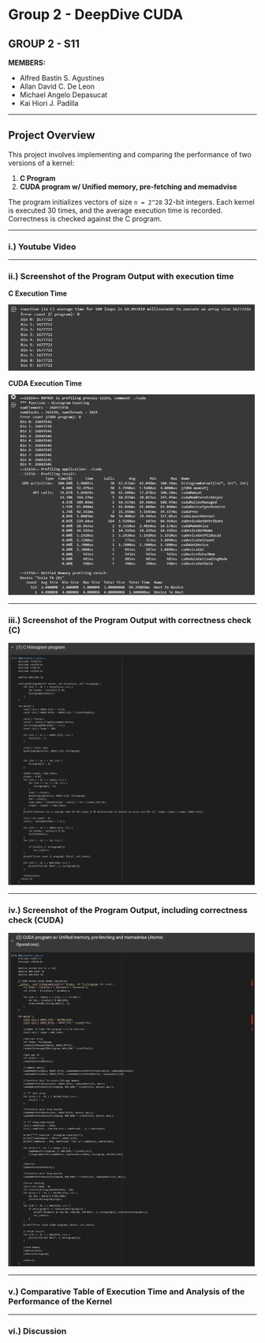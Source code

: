 # **Group 2 - DeepDive CUDA**
## **GROUP 2 - S11**

**MEMBERS:**

- Alfred Bastin S. Agustines
- Allan David C. De Leon
- Michael Angelo Depasucat
- Kai Hiori J. Padilla

---

## **Project Overview**
This project involves implementing and comparing the performance of two versions of a kernel:
1. **C Program**
2. **CUDA program w/ Unified memory, pre-fetching and memadvise**

The program initializes vectors of size `n = 2^28` 32-bit integers. Each kernel is executed 30 times, and the average execution time is recorded. Correctness is checked against the C program.

---
### **i.) Youtube Video**

---
### **ii.) Screenshot of the Program Output with execution time**
**C Execution Time**  

<img src="https://github.com/MichaelGelo/GRP2_DeepDive__CUDA/blob/ca17d500afcea7afbcf1ded3e9e5712282da7a95/exec_times/c_time.png" alt="image alt" width="500"/>

**CUDA Execution Time**  

<img src="https://github.com/MichaelGelo/GRP2_DeepDive__CUDA/blob/ca17d500afcea7afbcf1ded3e9e5712282da7a95/exec_times/cuda_time.png" alt="image alt" width="500"/>

---
### **iii.) Screenshot of the Program Output with correctness check (C)**

<img src="https://github.com/MichaelGelo/GRP2_DeepDive__CUDA/blob/9324767d17656cb57332c09564ae6e22a9b3edfb/exec_times/c_code.png" alt="image alt" width="500"/>

---
### **iv.) Screenshot of the Program Output, including correctness check (CUDA)**

<img src="https://github.com/MichaelGelo/GRP2_DeepDive__CUDA/blob/9324767d17656cb57332c09564ae6e22a9b3edfb/exec_times/cuda_code.png" alt="image alt" width="500"/>

---
### **v.) Comparative Table of Execution Time and Analysis of the Performance of the Kernel**

---
### **vi.) Discussion**

